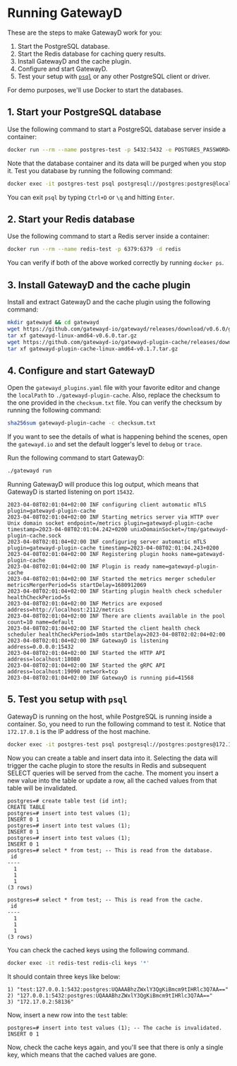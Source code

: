 # Running GatewayD

These are the steps to make GatewayD work for you:

1. Start the PostgreSQL database.
2. Start the Redis database for caching query results.
3. Install GatewayD and the cache plugin.
4. Configure and start GatewayD.
5. Test your setup with [`psql`](https://www.postgresql.org/docs/current/app-psql.html) or any other PostgreSQL client or driver.

For demo purposes, we'll use Docker to start the databases.

## 1. Start your PostgreSQL database

Use the following command to start a PostgreSQL database server inside a container:

```bash
docker run --rm --name postgres-test -p 5432:5432 -e POSTGRES_PASSWORD=postgres -d postgres
```

Note that the database container and its data will be purged when you stop it. Test you database by running the following command:

```bash
docker exec -it postgres-test psql postgresql://postgres:postgres@localhost:5432/postgres
```

You can exit `psql` by typing `Ctrl+D` or `\q` and hitting `Enter`.

## 2. Start your Redis database

Use the following command to start a Redis server inside a container:

```bash
docker run --rm --name redis-test -p 6379:6379 -d redis
```

You can verify if both of the above worked correctly by running `docker ps`.

## 3. Install GatewayD and the cache plugin

Install and extract GatewayD and the cache plugin using the following command:

```bash
mkdir gatewayd && cd gatewayd
wget https://github.com/gatewayd-io/gatewayd/releases/download/v0.6.0/gatewayd-linux-amd64-v0.6.0.tar.gz
tar xf gatewayd-linux-amd64-v0.6.0.tar.gz
wget https://github.com/gatewayd-io/gatewayd-plugin-cache/releases/download/v0.1.7/gatewayd-plugin-cache-linux-amd64-v0.1.7.tar.gz
tar xf gatewayd-plugin-cache-linux-amd64-v0.1.7.tar.gz
```

## 4. Configure and start GatewayD

Open the `gatewayd_plugins.yaml` file with your favorite editor and change the `localPath` to `./gatewayd-plugin-cache`. Also, replace the checksum to the one provided in the `checksum.txt` file. You can verify the checksum by running the following command:

```bash
sha256sum gatewayd-plugin-cache -c checksum.txt
```

If you want to see the details of what is happening behind the scenes, open the `gatewayd.io` and set the default logger's level to `debug` or `trace`.

Run the following command to start GatewayD:

```bash
./gatewayd run
```

Running GatewayD will produce this log output, which means that GatewayD is started listening on port `15432`.

```
2023-04-08T02:01:04+02:00 INF configuring client automatic mTLS plugin=gatewayd-plugin-cache
2023-04-08T02:01:04+02:00 INF Starting metrics server via HTTP over Unix domain socket endpoint=/metrics plugin=gatewayd-plugin-cache timestamp=2023-04-08T02:01:04.242+0200 unixDomainSocket=/tmp/gatewayd-plugin-cache.sock
2023-04-08T02:01:04+02:00 INF configuring server automatic mTLS plugin=gatewayd-plugin-cache timestamp=2023-04-08T02:01:04.243+0200
2023-04-08T02:01:04+02:00 INF Registering plugin hooks name=gatewayd-plugin-cache
2023-04-08T02:01:04+02:00 INF Plugin is ready name=gatewayd-plugin-cache
2023-04-08T02:01:04+02:00 INF Started the metrics merger scheduler metricsMergerPeriod=5s startDelay=1680912069
2023-04-08T02:01:04+02:00 INF Starting plugin health check scheduler healthCheckPeriod=5s
2023-04-08T02:01:04+02:00 INF Metrics are exposed address=http://localhost:2112/metrics
2023-04-08T02:01:04+02:00 INF There are clients available in the pool count=10 name=default
2023-04-08T02:01:04+02:00 INF Started the client health check scheduler healthCheckPeriod=1m0s startDelay=2023-04-08T02:02:04+02:00
2023-04-08T02:01:04+02:00 INF GatewayD is listening address=0.0.0.0:15432
2023-04-08T02:01:04+02:00 INF Started the HTTP API address=localhost:18080
2023-04-08T02:01:04+02:00 INF Started the gRPC API address=localhost:19090 network=tcp
2023-04-08T02:01:04+02:00 INF GatewayD is running pid=41568
```

## 5. Test you setup with `psql`

GatewayD is running on the host, while PostgreSQL is running inside a container. So, you need to run the following command to test it. Notice that `172.17.0.1` is the IP address of the host machine.

```bash
docker exec -it postgres-test psql postgresql://postgres:postgres@172.17.0.1:15432/postgres
```

Now you can create a table and insert data into it. Selecting the data will trigger the cache plugin to store the results in Redis and subsequent SELECT queries will be served from the cache. The moment you insert a new value into the table or update a row, all the cached values from that table will be invalidated.

```
postgres=# create table test (id int);
CREATE TABLE
postgres=# insert into test values (1);
INSERT 0 1
postgres=# insert into test values (1);
INSERT 0 1
postgres=# insert into test values (1);
INSERT 0 1
postgres=# select * from test; -- This is read from the database.
 id
----
  1
  1
  1
(3 rows)

postgres=# select * from test; -- This is read from the cache.
 id
----
  1
  1
  1
(3 rows)
```

You can check the cached keys using the following command.

```bash
docker exec -it redis-test redis-cli keys '*'
```

It should contain three keys like below:

```
1) "test:127.0.0.1:5432:postgres:UQAAABhzZWxlY3QgKiBmcm9tIHRlc3Q7AA=="
2) "127.0.0.1:5432:postgres:UQAAABhzZWxlY3QgKiBmcm9tIHRlc3Q7AA=="
3) "172.17.0.2:58136"
```

Now, insert a new row into the `test` table:

```
postgres=# insert into test values (1); -- The cache is invalidated.
INSERT 0 1
```

Now, check the cache keys again, and you'll see that there is only a single key, which means that the cached values are gone.

